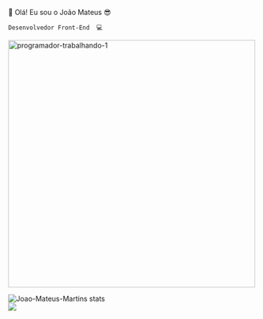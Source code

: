  👐 Olá! Eu sou o João Mateus 😎
 
    Desenvolvedor Front-End  💻
     
  

<img width="500" height="500" alt="programador-trabalhando-1" src="https://github.com/user-attachments/assets/05d51f19-10cb-47fa-9fd5-9026ee6bd990" />

![Joao-Mateus-Martins stats](https://github-readme-stats.vercel.app/api?username=Joao-Mateus-Martins&show_icons=true&theme=onedark)
<br>
![](https://komarev.com/ghpvc/?username=your-github-Joao-Mateus-Martins)


